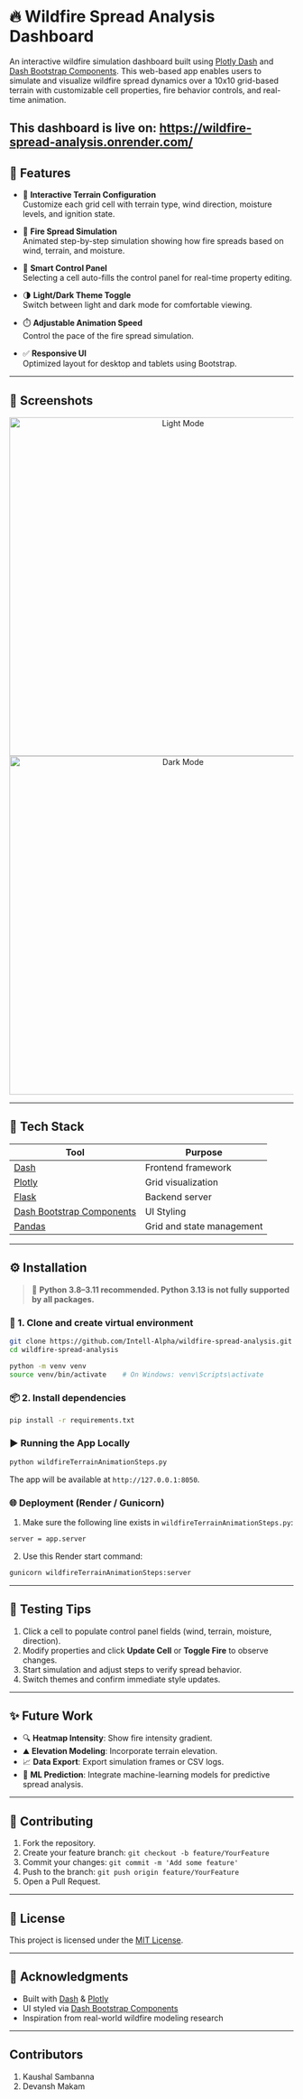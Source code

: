 # 🔥 Wildfire Spread Analysis Dashboard

An interactive wildfire simulation dashboard built using [Plotly Dash](https://dash.plotly.com/) and [Dash Bootstrap Components](https://dash-bootstrap-components.opensource.faculty.ai/). This web-based app enables users to simulate and visualize wildfire spread dynamics over a 10x10 grid-based terrain with customizable cell properties, fire behavior controls, and real-time animation.

This dashboard is live on: https://wildfire-spread-analysis.onrender.com/
---

## 🚀 Features

- 🌲 **Interactive Terrain Configuration**  
  Customize each grid cell with terrain type, wind direction, moisture levels, and ignition state.

- 🔄 **Fire Spread Simulation**  
  Animated step-by-step simulation showing how fire spreads based on wind, terrain, and moisture.

- 🧠 **Smart Control Panel**  
  Selecting a cell auto-fills the control panel for real-time property editing.

- 🌗 **Light/Dark Theme Toggle**  
  Switch between light and dark mode for comfortable viewing.

- ⏱️ **Adjustable Animation Speed**  
  Control the pace of the fire spread simulation.

- ✅ **Responsive UI**  
  Optimized layout for desktop and tablets using Bootstrap.

---

## 📸 Screenshots

<p align="center">
  <img src="screenshots/dashboard-light.png" alt="Light Mode" width="600"/>
  <br/>
  <img src="screenshots/dashboard-dark.png" alt="Dark Mode" width="600"/>
</p>

---

## 🧩 Tech Stack

| Tool | Purpose |
|------|---------|
| [Dash](https://dash.plotly.com/) | Frontend framework |
| [Plotly](https://plotly.com/python/) | Grid visualization |
| [Flask](https://flask.palletsprojects.com/) | Backend server |
| [Dash Bootstrap Components](https://dash-bootstrap-components.opensource.faculty.ai/) | UI Styling |
| [Pandas](https://pandas.pydata.org/) | Grid and state management |

---

## ⚙️ Installation

> 📌 **Python 3.8–3.11 recommended. Python 3.13 is not fully supported by all packages.**

### 🐍 1. Clone and create virtual environment

```bash
git clone https://github.com/Intell-Alpha/wildfire-spread-analysis.git
cd wildfire-spread-analysis

python -m venv venv
source venv/bin/activate    # On Windows: venv\Scripts\activate
```
### 📦 2. Install dependencies
```bash
pip install -r requirements.txt
```
### ▶️ Running the App Locally
```bash
python wildfireTerrainAnimationSteps.py
```
The app will be available at ```http://127.0.0.1:8050```.

### 🌐 Deployment (Render / Gunicorn)
1. Make sure the following line exists in ```wildfireTerrainAnimationSteps.py```:
```bash
server = app.server
```  
2. Use this Render start command:
```bash
gunicorn wildfireTerrainAnimationSteps:server
```  
---

## 🧪 Testing Tips

1. Click a cell to populate control panel fields (wind, terrain, moisture, direction).
2. Modify properties and click **Update Cell** or **Toggle Fire** to observe changes.
3. Start simulation and adjust steps to verify spread behavior.
4. Switch themes and confirm immediate style updates.

---

## ✨ Future Work

- 🔍 **Heatmap Intensity**: Show fire intensity gradient.
- ⛰️ **Elevation Modeling**: Incorporate terrain elevation.
- 📈 **Data Export**: Export simulation frames or CSV logs.
- 🧠 **ML Prediction**: Integrate machine-learning models for predictive spread analysis.

---

## 🤝 Contributing

1. Fork the repository.  
2. Create your feature branch: `git checkout -b feature/YourFeature`  
3. Commit your changes: `git commit -m 'Add some feature'`  
4. Push to the branch: `git push origin feature/YourFeature`  
5. Open a Pull Request.

---

## 📄 License

This project is licensed under the [MIT License](LICENSE).

---

## 🙌 Acknowledgments

- Built with [Dash](https://dash.plotly.com/) & [Plotly](https://plotly.com/)  
- UI styled via [Dash Bootstrap Components](https://dash-bootstrap-components.opensource.faculty.ai/)  
- Inspiration from real-world wildfire modeling research

---

## Contributors

1) Kaushal Sambanna
2) Devansh Makam







